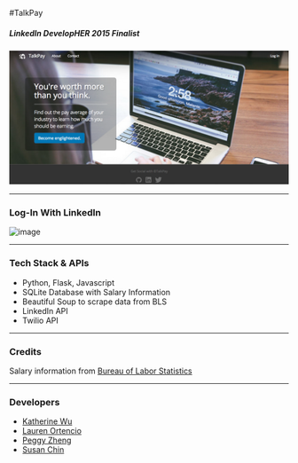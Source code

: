 #TalkPay

##### LinkedIn DevelopHER 2015 Finalist
<img src="/static/img/homepage.png" alt="TalkPay Homepage">


---------------------

### Log-In With LinkedIn

![image](https://cloud.githubusercontent.com/assets/12265692/9702879/54ab163a-5424-11e5-83b3-a1b5f396109b.png) 


---------------------
### Tech Stack & APIs

- Python, Flask, Javascript
- SQLite Database with Salary Information
- Beautiful Soup to scrape data from BLS
- LinkedIn API
- Twilio API


---------------------

### Credits

Salary information from [Bureau of Labor Statistics](http://www.bls.gov/cps/cpsaat39.htm)


---------------------

### Developers

- [Katherine Wu](https://www.linkedin.com/in/katherinehuwu)
- [Lauren Ortencio](https://www.linkedin.com/in/laurenortencio)
- [Peggy Zheng](https://ca.linkedin.com/in/peggyzheng)
- [Susan Chin](https://www.linkedin.com/in/susanschin)
